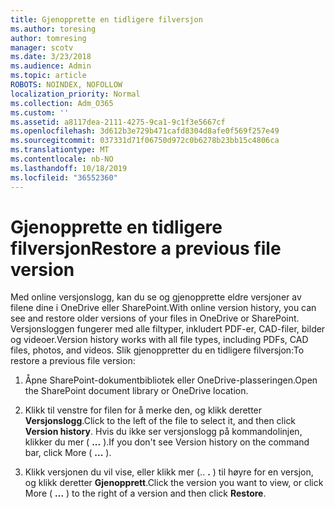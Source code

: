 ```yaml
---
title: Gjenopprette en tidligere filversjon
ms.author: toresing
author: tomresing
manager: scotv
ms.date: 3/23/2018
ms.audience: Admin
ms.topic: article
ROBOTS: NOINDEX, NOFOLLOW
localization_priority: Normal
ms.collection: Adm_O365
ms.custom: ''
ms.assetid: a8117dea-2111-4275-9ca1-9c1f3e5667cf
ms.openlocfilehash: 3d612b3e729b471cafd8304d8afe0f569f257e49
ms.sourcegitcommit: 037331d71f06750d972c0b6278b23bb15c4806ca
ms.translationtype: MT
ms.contentlocale: nb-NO
ms.lasthandoff: 10/18/2019
ms.locfileid: "36552360"
---
```

# <a name="restore-a-previous-file-version"></a><span data-ttu-id="8aa35-102">Gjenopprette en tidligere filversjon</span><span class="sxs-lookup"><span data-stu-id="8aa35-102">Restore a previous file version</span></span>

<span data-ttu-id="8aa35-103">Med online versjonslogg, kan du se og gjenopprette eldre versjoner av filene dine i OneDrive eller SharePoint.</span><span class="sxs-lookup"><span data-stu-id="8aa35-103">With online version history, you can see and restore older versions of your files in OneDrive or SharePoint.</span></span> <span data-ttu-id="8aa35-104">Versjonsloggen fungerer med alle filtyper, inkludert PDF-er, CAD-filer, bilder og videoer.</span><span class="sxs-lookup"><span data-stu-id="8aa35-104">Version history works with all file types, including PDFs, CAD files, photos, and videos.</span></span> <span data-ttu-id="8aa35-105">Slik gjenoppretter du en tidligere filversjon:</span><span class="sxs-lookup"><span data-stu-id="8aa35-105">To restore a previous file version:</span></span>
  
1. <span data-ttu-id="8aa35-106">Åpne SharePoint-dokumentbibliotek eller OneDrive-plasseringen.</span><span class="sxs-lookup"><span data-stu-id="8aa35-106">Open the SharePoint document library or OneDrive location.</span></span>
    
2. <span data-ttu-id="8aa35-107">Klikk til venstre for filen for å merke den, og klikk deretter **Versjonslogg**.</span><span class="sxs-lookup"><span data-stu-id="8aa35-107">Click to the left of the file to select it, and then click **Version history**.</span></span> <span data-ttu-id="8aa35-108">Hvis du ikke ser versjonslogg på kommandolinjen, klikker du mer ( **...** ).</span><span class="sxs-lookup"><span data-stu-id="8aa35-108">If you don't see Version history on the command bar, click More ( **...** ).</span></span> 
    
3. <span data-ttu-id="8aa35-109">Klikk versjonen du vil vise, eller klikk mer (.. **.** ) til høyre for en versjon, og klikk deretter **Gjenopprett**.</span><span class="sxs-lookup"><span data-stu-id="8aa35-109">Click the version you want to view, or click More ( **...** ) to the right of a version and then click **Restore**.</span></span>
    

